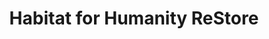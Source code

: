 ---
title: "Habitat for Humanity ReStore"
url: /rockford/habitat-for-humanity-restore/
shop: charity
---